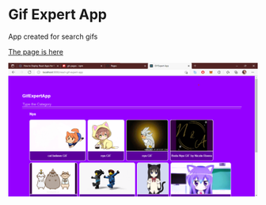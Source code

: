 # Gif Expert App
App created for search gifs 

[The page is here](https://richi-mi.github.io/react-gif-expert-app/)

![ Project ](./project_screenshot.png)